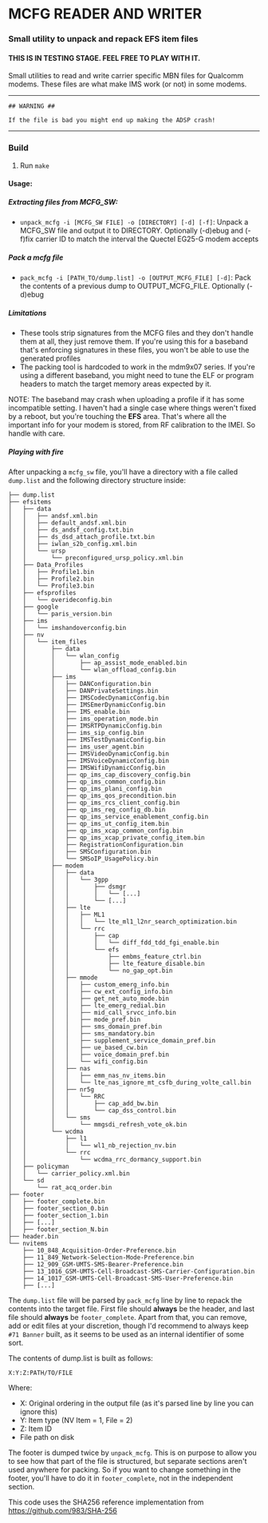# MCFG READER AND WRITER
### Small utility to unpack and repack EFS item files
#### THIS IS IN TESTING STAGE. FEEL FREE TO PLAY WITH IT.

Small utilities to read and write carrier specific MBN files for Qualcomm modems.
These files are what make IMS work (or not) in some modems.

*****************************************************************************
    ## WARNING ##
                               
    If the file is bad you might end up making the ADSP crash!
*****************************************************************************

### Build
1. Run `make`

#### Usage:

##### Extracting files from MCFG_SW:
 - `unpack_mcfg -i [MCFG_SW FILE] -o [DIRECTORY] [-d] [-f]`: Unpack a MCFG_SW file and output it to DIRECTORY. Optionally (-d)ebug and (-f)fix carrier ID to match the interval the Quectel EG25-G modem accepts
##### Pack a mcfg file
 - `pack_mcfg -i [PATH_TO/dump.list] -o [OUTPUT_MCFG_FILE] [-d]`: Pack the contents of a previous dump to OUTPUT_MCFG_FILE. Optionally (-d)ebug

##### Limitations
- These tools strip signatures from the MCFG files and they don't handle them at all, they just remove them. If you're using this for a baseband that's enforcing signatures in these files, you won't be able to use the generated profiles
- The packing tool is hardcoded to work in the mdm9x07 series. If you're using a different baseband, you might need to tune the ELF or program headers to match the target memory areas expected by it.

NOTE: The baseband may crash when uploading a profile if it has some incompatible setting. I haven't had a single case where things weren't fixed by a reboot, but you're touching the **EFS** area. That's where all the important info for your modem is stored, from RF calibration to the IMEI. So handle with care.

##### Playing with fire

After unpacking a `mcfg_sw` file, you'll have a directory with a file called `dump.list` and the following directory structure inside:
```
├── dump.list
├── efsitems
│   ├── data
│   │   ├── andsf.xml.bin
│   │   ├── default_andsf.xml.bin
│   │   ├── ds_andsf_config.txt.bin
│   │   ├── ds_dsd_attach_profile.txt.bin
│   │   ├── iwlan_s2b_config.xml.bin
│   │   └── ursp
│   │       └── preconfigured_ursp_policy.xml.bin
│   ├── Data_Profiles
│   │   ├── Profile1.bin
│   │   ├── Profile2.bin
│   │   └── Profile3.bin
│   ├── efsprofiles
│   │   └── overideconfig.bin
│   ├── google
│   │   └── paris_version.bin
│   ├── ims
│   │   └── imshandoverconfig.bin
│   ├── nv
│   │   └── item_files
│   │       ├── data
│   │       │   └── wlan_config
│   │       │       ├── ap_assist_mode_enabled.bin
│   │       │       └── wlan_offload_config.bin
│   │       ├── ims
│   │       │   ├── DANConfiguration.bin
│   │       │   ├── DANPrivateSettings.bin
│   │       │   ├── IMSCodecDynamicConfig.bin
│   │       │   ├── IMSEmerDynamicConfig.bin
│   │       │   ├── IMS_enable.bin
│   │       │   ├── ims_operation_mode.bin
│   │       │   ├── IMSRTPDynamicConfig.bin
│   │       │   ├── ims_sip_config.bin
│   │       │   ├── IMSTestDynamicConfig.bin
│   │       │   ├── ims_user_agent.bin
│   │       │   ├── IMSVideoDynamicConfig.bin
│   │       │   ├── IMSVoiceDynamicConfig.bin
│   │       │   ├── IMSWifiDynamicConfig.bin
│   │       │   ├── qp_ims_cap_discovery_config.bin
│   │       │   ├── qp_ims_common_config.bin
│   │       │   ├── qp_ims_plani_config.bin
│   │       │   ├── qp_ims_qos_precondition.bin
│   │       │   ├── qp_ims_rcs_client_config.bin
│   │       │   ├── qp_ims_reg_config_db.bin
│   │       │   ├── qp_ims_service_enablement_config.bin
│   │       │   ├── qp_ims_ut_config_item.bin
│   │       │   ├── qp_ims_xcap_common_config.bin
│   │       │   ├── qp_ims_xcap_private_config_item.bin
│   │       │   ├── RegistrationConfiguration.bin
│   │       │   ├── SMSConfiguration.bin
│   │       │   └── SMSoIP_UsagePolicy.bin
│   │       ├── modem
│   │       │   ├── data
│   │       │   │   └── 3gpp
│   │       │   │       ├── dsmgr
│   │       │   │       │   └── [...]
│   │       │   │       └── [...]
│   │       │   ├── lte
│   │       │   │   ├── ML1
│   │       │   │   │   └── lte_ml1_l2nr_search_optimization.bin
│   │       │   │   └── rrc
│   │       │   │       ├── cap
│   │       │   │       │   └── diff_fdd_tdd_fgi_enable.bin
│   │       │   │       └── efs
│   │       │   │           ├── embms_feature_ctrl.bin
│   │       │   │           ├── lte_feature_disable.bin
│   │       │   │           └── no_gap_opt.bin
│   │       │   ├── mmode
│   │       │   │   ├── custom_emerg_info.bin
│   │       │   │   ├── cw_ext_config_info.bin
│   │       │   │   ├── get_net_auto_mode.bin
│   │       │   │   ├── lte_emerg_redial.bin
│   │       │   │   ├── mid_call_srvcc_info.bin
│   │       │   │   ├── mode_pref.bin
│   │       │   │   ├── sms_domain_pref.bin
│   │       │   │   ├── sms_mandatory.bin
│   │       │   │   ├── supplement_service_domain_pref.bin
│   │       │   │   ├── ue_based_cw.bin
│   │       │   │   ├── voice_domain_pref.bin
│   │       │   │   └── wifi_config.bin
│   │       │   ├── nas
│   │       │   │   ├── emm_nas_nv_items.bin
│   │       │   │   └── lte_nas_ignore_mt_csfb_during_volte_call.bin
│   │       │   ├── nr5g
│   │       │   │   └── RRC
│   │       │   │       ├── cap_add_bw.bin
│   │       │   │       └── cap_dss_control.bin
│   │       │   └── sms
│   │       │       └── mmgsdi_refresh_vote_ok.bin
│   │       └── wcdma
│   │           ├── l1
│   │           │   └── wl1_nb_rejection_nv.bin
│   │           └── rrc
│   │               └── wcdma_rrc_dormancy_support.bin
│   ├── policyman
│   │   └── carrier_policy.xml.bin
│   └── sd
│       └── rat_acq_order.bin
├── footer
│   ├── footer_complete.bin
│   ├── footer_section_0.bin
│   ├── footer_section_1.bin
│   ├── [...]
│   ├── footer_section_N.bin
├── header.bin
└── nvitems
    ├── 10_848_Acquisition-Order-Preference.bin
    ├── 11_849_Network-Selection-Mode-Preference.bin
    ├── 12_909_GSM-UMTS-SMS-Bearer-Preference.bin
    ├── 13_1016_GSM-UMTS-Cell-Broadcast-SMS-Carrier-Configuration.bin
    ├── 14_1017_GSM-UMTS-Cell-Broadcast-SMS-User-Preference.bin
    ├── [...]
```
The `dump.list` file will be parsed by `pack_mcfg` line by line to repack the contents into the target file. First file should **always** be the header, and last file should **always** be `footer_complete`. Apart from that, you can remove, add or edit files at your discretion, though I'd recommend to always keep `#71 Banner` built, as it seems to be used as an internal identifier of some sort.

The contents of dump.list is built as follows:
```
X:Y:Z:PATH/TO/FILE
```
Where:
- X: Original ordering in the output file (as it's parsed line by line you can ignore this)
- Y: Item type (NV Item = 1, File = 2)
- Z: Item ID
- File path on disk

The footer is dumped twice by `unpack_mcfg`. This is on purpose to allow you to see how that part of the file is structured, but separate sections aren't used anywhere for packing. So if you want to change something in the footer, you'll have to do it in `footer_complete`, not in the independent section.

This code uses the SHA256 reference implementation from https://github.com/983/SHA-256
